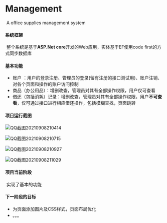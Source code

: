 # Management
​	A office supplies management system



#### 系统框架

​	整个系统是基于**ASP.Net core**开发的Web应用，实体基于EF使用code first的方式同步数据库



#### 基本功能

- 账户 ：用户的登录注册、管理员的登录(留有注册的接口测试用)、账户注销、对各个页面和操作的账户访问控制
- 商品（办公用品）：增删改查，管理员对其有全部操作权限，用户仅可查看
- 借还（包括消耗）记录：增删改查，管理员对其有全部操作权限，用户**不可查看**，仅可通过接口进行相应借还操作，包括模糊查找，页面跳转



#### 项目运行截图



![QQ截图20210908210414](~\Picture\QQ截图20210908210414.png)

![QQ截图20210908210715](~\Picture\QQ截图20210908210715.png)

![QQ截图20210908210927](~\Picture\QQ截图20210908210927.png)

![QQ截图20210908211029](~\Picture\QQ截图20210908211029.png)



#### 项目当前阶段

​	实现了基本的功能



#### 下一阶段的目标

- 为页面添加图片及CSS样式，页面布局优化
- 。。。

